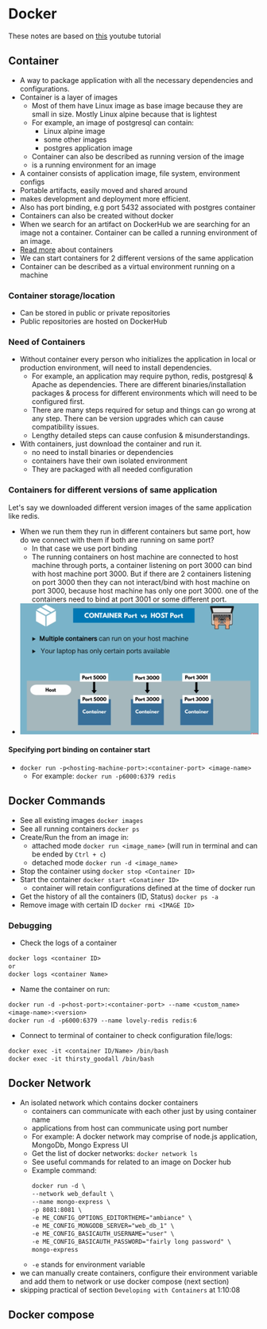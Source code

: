 # Docker
These notes are based on [this](https://www.youtube.com/watch?v=3c-iBn73dDE&list=PLkeYVSQZTUZYzBtuUu-49LAr8gI1eNALn&index=9&t=3140s) youtube tutorial 

## Container
- A way to package application with all the necessary dependencies and configurations.
- Container is a layer of images
    - Most of them have Linux image as base image because they are small in size. Mostly Linux alpine because that is lightest
    - For example, an image of postgresql can contain:
        - Linux alpine image
        - some other images
        - postgres application image
    - Container can also be described as running version of the image
    - is a running environment for an image
- A container consists of application image, file system, environment configs
- Portable artifacts, easily moved and shared around
- makes development and deployment more efficient.
- Also has port binding, e.g port 5432 associated with postgres container
- Containers can also be created without docker
- When we search for an artifact on DockerHub we are searching for an image not a container. Container can be called a running environment of an image.
- [Read more](https://www.ibm.com/topics/containers) about containers
- We can start containers for 2 different versions of the same application
- Container can be described as a virtual environment running on a machine

### Container storage/location
- Can be stored in public or private repositories
- Public repositories are hosted on DockerHub

### Need of Containers
- Without container every person who initializes the application in local or production environment, will need to install dependencies.
    - For example, an application may require python, redis, postgresql & Apache as dependencies. There are different binaries/installation packages & process for different environments which will need to be configured first.
    - There are many steps required for setup and things can go wrong at any step. There can be version upgrades which can cause compatibility issues.
    - Lengthy detailed steps can cause confusion & misunderstandings.
- With containers, just download the container and run it.
    - no need to install binaries or dependencies
    - containers have their own isolated environment
    - They are packaged with all needed configuration

### Containers for different versions of same application
Let's say we downloaded different version images of the same application like redis.
- When we run them they run in different containers but same port, how do we connect with them if both are running on same port?
    - In that case we use port binding
    - The running containers on host machine are connected to host machine through ports, a container listening on port 3000 can bind with host machine port 3000. But if there are 2 containers listening on port 3000 then they can not interact/bind with host machine on port 3000, because host machine has only one port 3000. one of the containers need to bind at port 3001 or some different port.
- ![ports-binding-image](../images/port-binding.png)

#### Specifying port binding on container start
- `docker run -p<hosting-machine-port>:<container-port> <image-name>`
    - For example: `docker run -p6000:6379 redis`

## Docker Commands
- See all existing images `docker images`
- See all running containers `docker ps`
- Create/Run the from an image in:
    - attached mode `docker run <image_name>` (will run in terminal and can be ended by `Ctrl + c`)
    - detached mode `docker run -d <image_name>`
- Stop the container using `docker stop <Container ID>`
- Start the container `docker start <Conatiner ID>`
    - container will retain configurations defined at the time of docker run
- Get the history of all the containers (ID, Status) `docker ps -a`
- Remove image with certain ID `docker rmi <IMAGE ID>`

### Debugging
- Check the logs of a container
```
docker logs <container ID>
or
docker logs <container Name>
```

- Name the container on run:
```
docker run -d -p<host-port>:<container-port> --name <custom_name> <image-name>:<version>
docker run -d -p6000:6379 --name lovely-redis redis:6
```

- Connect to terminal of container to check configuration file/logs:
```
docker exec -it <container ID/Name> /bin/bash
docker exec -it thirsty_goodall /bin/bash
```

## Docker Network
- An isolated network which contains docker containers
    - containers can communicate with each other just by using container name
    - applications from host can communicate using port number
    - For example: A docker network may comprise of node.js application, MongoDb, Mongo Express UI
    - Get the list of docker networks: `docker network ls`
    - See useful commands for related to an image on Docker hub
    - Example command:
        ```
        docker run -d \
        --network web_default \
        --name mongo-express \
        -p 8081:8081 \
        -e ME_CONFIG_OPTIONS_EDITORTHEME="ambiance" \
        -e ME_CONFIG_MONGODB_SERVER="web_db_1" \
        -e ME_CONFIG_BASICAUTH_USERNAME="user" \
        -e ME_CONFIG_BASICAUTH_PASSWORD="fairly long password" \
        mongo-express
        ```
    - `-e` stands for environment variable
- we can manually create containers, configure their environment variable and add them to network or use docker compose (next section)
- skipping practical of section `Developing with Containers` at 1:10:08

## Docker compose